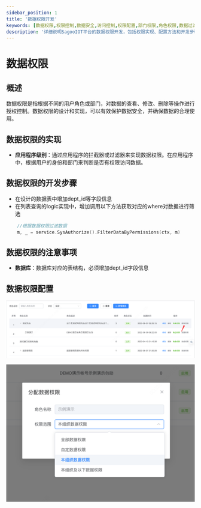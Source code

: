 ```yaml
---
sidebar_position: 1
title: '数据权限开发'
keywords: [数据权限,权限控制,数据安全,访问控制,权限配置,部门权限,角色权限,数据过滤,权限实现,安全机制]
description: '详细说明SagooIOT平台的数据权限开发，包括权限实现、配置方法和开发步骤等完整的数据权限控制指南。'
---
```


# 数据权限

## 概述

数据权限是指根据不同的用户角色或部门，对数据的查看、修改、删除等操作进行授权控制。数据权限的设计和实现，可以有效保护数据安全，并确保数据的合理使用。


## 数据权限的实现

* **应用程序级别**：通过应用程序的拦截器或过滤器来实现数据权限。在应用程序中，根据用户的身份和部门来判断是否有权限访问数据。
 
## 数据权限的开发步骤

* 在设计的数据表中增加dept_id等字段信息
* 在列表查询的logic实现中，增加调用以下方法获取对应的where对数据进行筛选

```go
    //根据数据权限过滤数据
    m, _ = service.SysAuthorize().FilterDataByPermissions(ctx, m)
```

## 数据权限的注意事项

* **数据库**：数据库对应的表结构，必须增加dept_id字段信息

## 数据权限配置

![角色管理](../imgs/authorize/role_managerment.png)

![数据权限](../imgs/authorize/role_data_auth.png)
